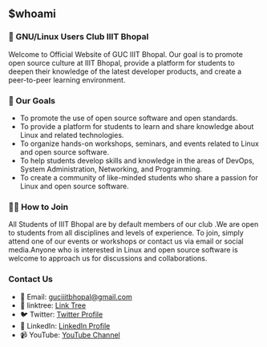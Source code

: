 ## $whoami

### 🐧 GNU/Linux Users Club IIIT Bhopal

<p> Welcome to Official Website of GUC IIIT Bhopal. Our goal is to promote open source culture at IIIT Bhopal, provide a platform for students to deepen their knowledge of the latest developer products, and create a peer-to-peer learning environment. </p>

### 🌸 Our Goals

- To promote the use of open source software and open standards.
- To provide a platform for students to learn and share knowledge about Linux and related technologies.
- To organize hands-on workshops, seminars, and events related to Linux and open source software.
- To help students develop skills and knowledge in the areas of DevOps, System Administration, Networking, and Programming.
- To create a community of like-minded students who share a passion for Linux and open source software.

### :tipping_hand_man: How to Join

<p> All Students of IIIT Bhopal are by default members of our club .We are open to students from all disciplines and levels of experience. To join, simply attend one of our events or workshops or contact us via email or social media.Anyone who is interested in Linux and open source software is welcome to approach  us for discussions and collaborations. </p>

### Contact Us

- :email: Email: guciiitbhopal@gmail.com
- :link: linktree: [Link Tree](https://linktr.ee/guciiitbhopal)
- :bird: Twitter: [Twitter Profile](https://twitter.com/guciiitbhopal)
- 👜 LinkedIn: [LinkedIn Profile](https://www.linkedin.com/company/gnu-linux-users-club-iiit-bhopal/)
- 📹 YouTube: [YouTube Channel](https://www.youtube.com/@guciiitbhopal6534/featured)
